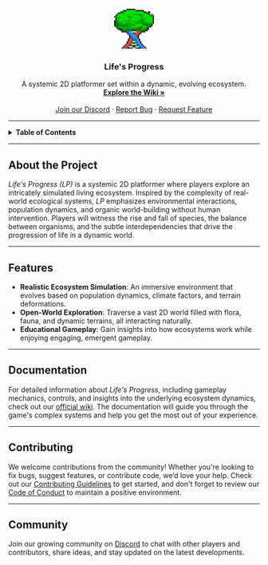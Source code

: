 <p align="center">
  <img src="/logo.png" alt="Life's Progress Logo" width="80" height="80">
</p>

<h3 align="center">Life's Progress</h3>

<p align="center">
  A systemic 2D platformer set within a dynamic, evolving ecosystem.
  <br>
  <a href="https://wiki.lifesprogress.com/"><strong>Explore the Wiki »</strong></a>
  <br>
  <br>
  <a href="https://discord.gg/u2J25aGy8c">Join our Discord</a>
  ·
  <a href="https://github.com/erematorg/LP/issues/new?assignees=&labels=&projects=&template=bug_report.yml">Report Bug</a>
  ·
  <a href="https://github.com/erematorg/LP/issues/new?assignees=&labels=&projects=&template=feature_request.yml">Request Feature</a>
</p>

---

<details>
    <summary> <strong> Table of Contents </strong> </summary>

- [About the Project](#about-the-project)
- [Features](#features)
- [Documentation](#documentation)
- [Contributing](#contributing)
- [Community](#community)

</details>

---

## About the Project

*Life's Progress (LP)* is a systemic 2D platformer where players explore an intricately simulated living ecosystem. Inspired by the complexity of real-world ecological systems, *LP* emphasizes environmental interactions, population dynamics, and organic world-building without human intervention. Players will witness the rise and fall of species, the balance between organisms, and the subtle interdependencies that drive the progression of life in a dynamic world.

---

## Features

- **Realistic Ecosystem Simulation**: An immersive environment that evolves based on population dynamics, climate factors, and terrain deformations.
- **Open-World Exploration**: Traverse a vast 2D world filled with flora, fauna, and dynamic terrains, all interacting naturally.
- **Educational Gameplay**: Gain insights into how ecosystems work while enjoying engaging, emergent gameplay.

---

## Documentation

For detailed information about *Life's Progress*, including gameplay mechanics, controls, and insights into the underlying ecosystem dynamics, check out our [official wiki](https://wiki.lifesprogress.com/). The documentation will guide you through the game's complex systems and help you get the most out of your experience.

---

## Contributing

We welcome contributions from the community! Whether you're looking to fix bugs, suggest features, or contribute code, we’d love your help. Check out our [Contributing Guidelines](.github/contributing.md) to get started, and don't forget to review our [Code of Conduct](.github/code_of_conduct.md) to maintain a positive environment.

---

## Community

Join our growing community on [Discord](https://discord.gg/u2J25aGy8c) to chat with other players and contributors, share ideas, and stay updated on the latest developments.
